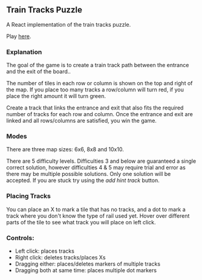 <h2>Train Tracks Puzzle</h2>

<p>A React implementation of the train tracks puzzle.</p>

<p>Play <a href='https://morgan-sam.github.io/Train-Tracks-React/'>here</a>.</p>


<h3>Explanation</h3>
<p>The goal of the game is to create a train track path between the entrance and the exit of the board..</p>
<p>The number of tiles in each row or column is shown on the top and right of the map. If you place too many tracks a row/column will turn red, if you place the right amount it will turn green.</p>
<p>Create a track that links the entrance and exit that also fits the required number of tracks for each row and column. Once the entrance and exit are linked and all rows/columns are satisfied, you win the game.</p> 

<h3>Modes</h3>
<p>There are three map sizes: 6x6, 8x8 and 10x10.</p>
<p>There are 5 difficulty levels. Difficulties 3 and below are guaranteed a single correct solution, however difficulties 4 & 5 may require trial and error as there may be multiple possible solutions. Only one solution will be accepted. If you are stuck try using the <i>add hint track</i> button.</p>

<h3>Placing Tracks</h3>
<p>You can place an X to mark a tile that has no tracks, and a dot to mark a track where you don't know the type of rail used yet. Hover over different parts of the tile to see what track you will place on left click. </p>

<h3>Controls:</h3>
<ul>
<li>Left click: places tracks</li>
<li>Right click: deletes tracks/places Xs</li>
<li>Dragging either: places/deletes markers of multiple tracks</li>
<li>Dragging both at same time: places multiple dot markers</li>
</ul>

